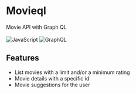 # Movieql

Movie API with Graph QL <br><br>
![JavaScript](https://img.shields.io/badge/javascript-%23323330.svg?style=for-the-badge&logo=javascript&logoColor=%23F7DF1E)
![GraphQL](https://img.shields.io/badge/-GraphQL-E10098?style=for-the-badge&logo=graphql&logoColor=white)

## Features

- List movies with a limit and/or a minimum rating
- Movie details with a specific id
- Movie suggestions for the user
